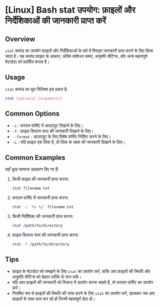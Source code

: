 # [Linux] Bash stat उपयोग: फ़ाइलों और निर्देशिकाओं की जानकारी प्राप्त करें

## Overview
`stat` कमांड का उपयोग फ़ाइलों और निर्देशिकाओं के बारे में विस्तृत जानकारी प्राप्त करने के लिए किया जाता है। यह कमांड फ़ाइल के आकार, अंतिम संशोधन समय, अनुमति सेटिंग्स, और अन्य महत्वपूर्ण मेटाडेटा को प्रदर्शित करता है।

## Usage
`stat` कमांड का मूल सिंटैक्स इस प्रकार है:

```bash
stat [options] [arguments]
```

## Common Options
- `-c` : कस्टम फॉर्मेट में आउटपुट दिखाने के लिए।
- `-f` : फ़ाइल सिस्टम स्तर की जानकारी दिखाने के लिए।
- `--format` : आउटपुट के लिए विशेष फॉर्मेट निर्दिष्ट करने के लिए।
- `-L` : यदि फ़ाइल एक लिंक है, तो लिंक के लक्ष्य की जानकारी दिखाने के लिए।

## Common Examples
यहाँ कुछ सामान्य उदाहरण दिए गए हैं:

1. किसी फ़ाइल की जानकारी प्राप्त करना:
   ```bash
   stat filename.txt
   ```

2. कस्टम फॉर्मेट में जानकारी प्राप्त करना:
   ```bash
   stat -c '%s %y' filename.txt
   ```

3. किसी निर्देशिका की जानकारी प्राप्त करना:
   ```bash
   stat /path/to/directory
   ```

4. फ़ाइल सिस्टम स्तर की जानकारी प्राप्त करना:
   ```bash
   stat -f /path/to/directory
   ```

## Tips
- फ़ाइल के मेटाडेटा को समझने के लिए `stat` का उपयोग करें, ताकि आप फ़ाइलों की स्थिति और अनुमति सेटिंग्स को बेहतर तरीके से जान सकें।
- यदि आप फ़ाइलों की जानकारी को स्क्रिप्ट में उपयोग करना चाहते हैं, तो कस्टम फॉर्मेट का उपयोग करें।
- नियमित रूप से फ़ाइलों की स्थिति की जांच करने के लिए `stat` का उपयोग करें, खासकर जब आप फ़ाइलों के साथ काम कर रहे हों जिनमें महत्वपूर्ण डेटा हो।